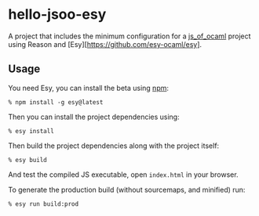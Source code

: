 # hello-jsoo-esy

A project that includes the minimum configuration for a [js_of_ocaml](http://ocsigen.org/js_of_ocaml/) project using Reason and [Esy][https://github.com/esy-ocaml/esy].

## Usage

You need Esy, you can install the beta using [npm](https://nodejs.org/en/download/):

    % npm install -g esy@latest

Then you can install the project dependencies using:

    % esy install

Then build the project dependencies along with the project itself:

    % esy build

And test the compiled JS executable, open `index.html` in your browser.

To generate the production build (without sourcemaps, and minified) run:

    % esy run build:prod
